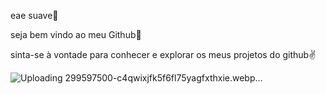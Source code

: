 eae suave🤙

seja bem vindo ao meu Github🙅

sinta-se à vontade para conhecer e explorar os meus projetos do github✌️


![Uploading 299597500-c4qwixjfk5f6fl75yagfxthxie.webp…]()
